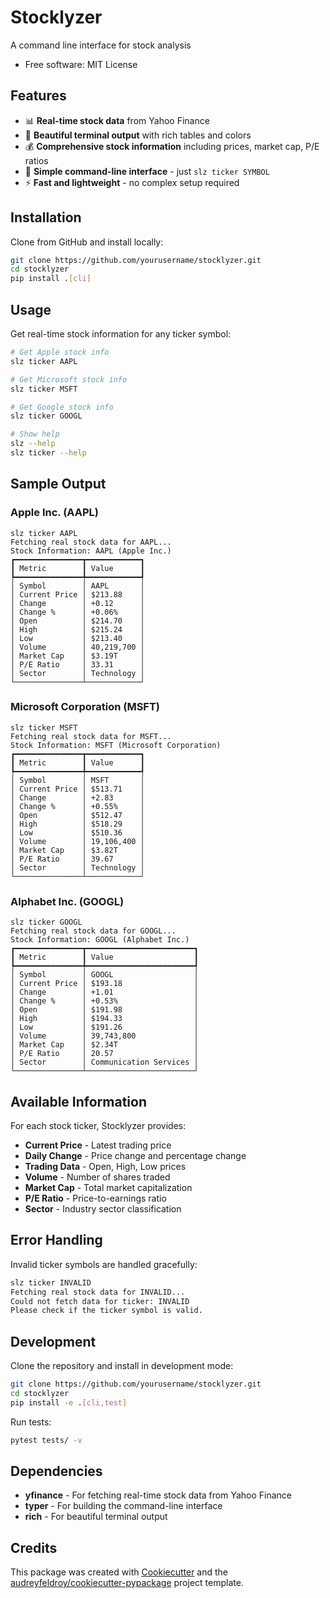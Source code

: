 # Stocklyzer



A command line interface for stock analysis

* Free software: MIT License

## Features

* 📊 **Real-time stock data** from Yahoo Finance
* 🎨 **Beautiful terminal output** with rich tables and colors
* 💰 **Comprehensive stock information** including prices, market cap, P/E ratios
* 🚀 **Simple command-line interface** - just `slz ticker SYMBOL`
* ⚡ **Fast and lightweight** - no complex setup required

## Installation

Clone from GitHub and install locally:

```bash
git clone https://github.com/yourusername/stocklyzer.git
cd stocklyzer
pip install .[cli]
```

## Usage

Get real-time stock information for any ticker symbol:

```bash
# Get Apple stock info
slz ticker AAPL

# Get Microsoft stock info  
slz ticker MSFT

# Get Google stock info
slz ticker GOOGL

# Show help
slz --help
slz ticker --help
```

## Sample Output

### Apple Inc. (AAPL)
```
slz ticker AAPL
Fetching real stock data for AAPL...
Stock Information: AAPL (Apple Inc.)
┏━━━━━━━━━━━━━━━┳━━━━━━━━━━━━┓
┃ Metric        ┃ Value      ┃
┡━━━━━━━━━━━━━━━╇━━━━━━━━━━━━┩
│ Symbol        │ AAPL       │
│ Current Price │ $213.88    │
│ Change        │ +0.12      │
│ Change %      │ +0.06%     │
│ Open          │ $214.70    │
│ High          │ $215.24    │
│ Low           │ $213.40    │
│ Volume        │ 40,219,700 │
│ Market Cap    │ $3.19T     │
│ P/E Ratio     │ 33.31      │
│ Sector        │ Technology │
└───────────────┴────────────┘
```

### Microsoft Corporation (MSFT)
```
slz ticker MSFT
Fetching real stock data for MSFT...
Stock Information: MSFT (Microsoft Corporation)
┏━━━━━━━━━━━━━━━┳━━━━━━━━━━━━┓
┃ Metric        ┃ Value      ┃
┡━━━━━━━━━━━━━━━╇━━━━━━━━━━━━┩
│ Symbol        │ MSFT       │
│ Current Price │ $513.71    │
│ Change        │ +2.83      │
│ Change %      │ +0.55%     │
│ Open          │ $512.47    │
│ High          │ $518.29    │
│ Low           │ $510.36    │
│ Volume        │ 19,106,400 │
│ Market Cap    │ $3.82T     │
│ P/E Ratio     │ 39.67      │
│ Sector        │ Technology │
└───────────────┴────────────┘
```

### Alphabet Inc. (GOOGL)
```
slz ticker GOOGL
Fetching real stock data for GOOGL...
Stock Information: GOOGL (Alphabet Inc.)
┏━━━━━━━━━━━━━━━┳━━━━━━━━━━━━━━━━━━━━━━━━┓
┃ Metric        ┃ Value                  ┃
┡━━━━━━━━━━━━━━━╇━━━━━━━━━━━━━━━━━━━━━━━━┩
│ Symbol        │ GOOGL                  │
│ Current Price │ $193.18                │
│ Change        │ +1.01                  │
│ Change %      │ +0.53%                 │
│ Open          │ $191.98                │
│ High          │ $194.33                │
│ Low           │ $191.26                │
│ Volume        │ 39,743,800             │
│ Market Cap    │ $2.34T                 │
│ P/E Ratio     │ 20.57                  │
│ Sector        │ Communication Services │
└───────────────┴────────────────────────┘
```

## Available Information

For each stock ticker, Stocklyzer provides:

- **Current Price** - Latest trading price
- **Daily Change** - Price change and percentage change
- **Trading Data** - Open, High, Low prices
- **Volume** - Number of shares traded
- **Market Cap** - Total market capitalization
- **P/E Ratio** - Price-to-earnings ratio
- **Sector** - Industry sector classification

## Error Handling

Invalid ticker symbols are handled gracefully:

```bash
slz ticker INVALID
Fetching real stock data for INVALID...
Could not fetch data for ticker: INVALID
Please check if the ticker symbol is valid.
```

## Development

Clone the repository and install in development mode:

```bash
git clone https://github.com/yourusername/stocklyzer.git
cd stocklyzer
pip install -e .[cli,test]
```

Run tests:

```bash
pytest tests/ -v
```

## Dependencies

- **yfinance** - For fetching real-time stock data from Yahoo Finance
- **typer** - For building the command-line interface
- **rich** - For beautiful terminal output

## Credits

This package was created with [Cookiecutter](https://github.com/audreyfeldroy/cookiecutter) and the [audreyfeldroy/cookiecutter-pypackage](https://github.com/audreyfeldroy/cookiecutter-pypackage) project template.
